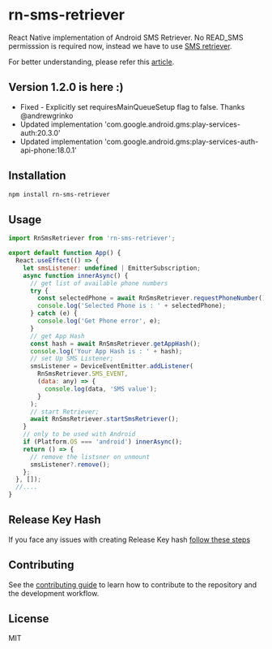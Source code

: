 # rn-sms-retriever

React Native implementation of Android SMS Retriever. No READ_SMS permisssion is required now, instead we have to use [SMS retriever](https://developers.google.com/identity/sms-retriever/overview).

For better understanding, please refer this [article](https://medium.com/android-dev-hacks/autofill-otp-verification-with-latest-sms-retriever-api-73c788636783).

## Version 1.2.0 is here :)

- Fixed - Explicitly set requiresMainQueueSetup flag to false. Thanks @andrewgrinko
- Updated implementation 'com.google.android.gms:play-services-auth:20.3.0'
- Updated implementation 'com.google.android.gms:play-services-auth-api-phone:18.0.1'

## Installation

```sh
npm install rn-sms-retriever
```

## Usage

```js
import RnSmsRetriever from 'rn-sms-retriever';

export default function App() {
  React.useEffect(() => {
    let smsListener: undefined | EmitterSubscription;
    async function innerAsync() {
      // get list of available phone numbers
      try {
        const selectedPhone = await RnSmsRetriever.requestPhoneNumber();
        console.log('Selected Phone is : ' + selectedPhone);
      } catch (e) {
        console.log('Get Phone error', e);
      }
      // get App Hash
      const hash = await RnSmsRetriever.getAppHash();
      console.log('Your App Hash is : ' + hash);
      // set Up SMS Listener;
      smsListener = DeviceEventEmitter.addListener(
        RnSmsRetriever.SMS_EVENT,
        (data: any) => {
          console.log(data, 'SMS value');
        }
      );
      // start Retriever;
      await RnSmsRetriever.startSmsRetriever();
    }
    // only to be used with Android
    if (Platform.OS === 'android') innerAsync();
    return () => {
      // remove the listsner on unmount
      smsListener?.remove();
    };
  }, []);
  //....
}
```

## Release Key Hash

If you face any issues with creating Release Key hash [follow these steps](https://stackoverflow.com/a/54880171/5954472)

## Contributing

See the [contributing guide](CONTRIBUTING.md) to learn how to contribute to the repository and the development workflow.

## License

MIT
